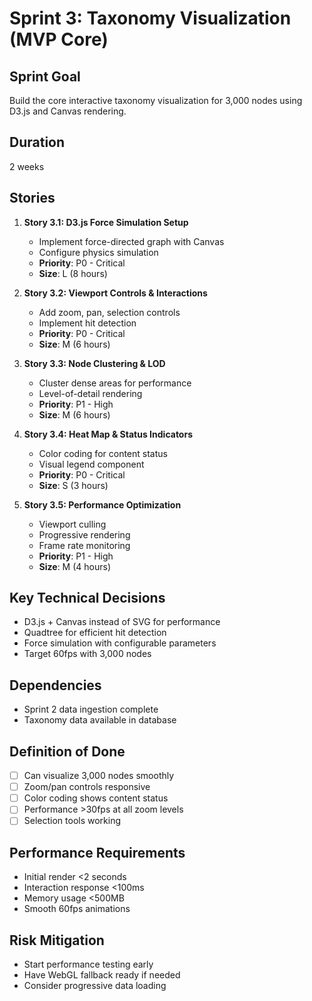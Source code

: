 # Sprint 3: Taxonomy Visualization (MVP Core)

## Sprint Goal

Build the core interactive taxonomy visualization for 3,000 nodes using D3.js and Canvas rendering.

## Duration

2 weeks

## Stories

1. **Story 3.1: D3.js Force Simulation Setup**
   - Implement force-directed graph with Canvas
   - Configure physics simulation
   - **Priority**: P0 - Critical
   - **Size**: L (8 hours)

2. **Story 3.2: Viewport Controls & Interactions**
   - Add zoom, pan, selection controls
   - Implement hit detection
   - **Priority**: P0 - Critical
   - **Size**: M (6 hours)

3. **Story 3.3: Node Clustering & LOD**
   - Cluster dense areas for performance
   - Level-of-detail rendering
   - **Priority**: P1 - High
   - **Size**: M (6 hours)

4. **Story 3.4: Heat Map & Status Indicators**
   - Color coding for content status
   - Visual legend component
   - **Priority**: P0 - Critical
   - **Size**: S (3 hours)

5. **Story 3.5: Performance Optimization**
   - Viewport culling
   - Progressive rendering
   - Frame rate monitoring
   - **Priority**: P1 - High
   - **Size**: M (4 hours)

## Key Technical Decisions

- D3.js + Canvas instead of SVG for performance
- Quadtree for efficient hit detection
- Force simulation with configurable parameters
- Target 60fps with 3,000 nodes

## Dependencies

- Sprint 2 data ingestion complete
- Taxonomy data available in database

## Definition of Done

- [ ] Can visualize 3,000 nodes smoothly
- [ ] Zoom/pan controls responsive
- [ ] Color coding shows content status
- [ ] Performance >30fps at all zoom levels
- [ ] Selection tools working

## Performance Requirements

- Initial render <2 seconds
- Interaction response <100ms
- Memory usage <500MB
- Smooth 60fps animations

## Risk Mitigation

- Start performance testing early
- Have WebGL fallback ready if needed
- Consider progressive data loading

